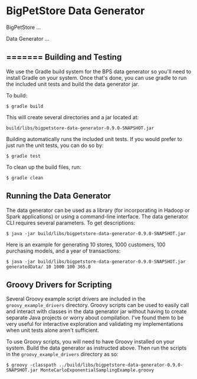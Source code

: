 BigPetStore Data Generator
==========================

BigPetStore ...

Data Generator ...

=======
Building and Testing
--------------------
We use the Gradle build system for the BPS data generator so you'll need
to install Gradle on your system.
Once that's done, you can use gradle to run the included unit tests
and build the data generator jar.

To build:
    
    $ gradle build

This will create several directories and a jar located at:
    
    build/libs/bigpetstore-data-generator-0.9.0-SNAPSHOT.jar

Building automatically runs the included unit tests.  If you would prefer
to just run the unit tests, you can do so by:

    $ gradle test


To clean up the build files, run:

    $ gradle clean


Running the Data Generator
--------------------------
The data generator can be used as a library (for incorporating in
Hadoop or Spark applications) or using a command-line interface.
The data generator CLI requires several parameters.  To get 
descriptions:

    $ java -jar build/libs/bigpetstore-data-generator-0.9.0-SNAPSHOT.jar

Here is an example for generating 10 stores, 1000 customers, 100 purchasing models,
and a year of transactions:

    $ java -jar build/libs/bigpetstore-data-generator-0.9.0-SNAPSHOT.jar generatedData/ 10 1000 100 365.0


Groovy Drivers for Scripting
----------------------------
Several Groovy example script drivers are included in the `groovy_example_drivers` directory.
Groovy scripts can be used to easily call and interact with classes in the data generator
jar without having to create separate Java projects or worry about compilation.  I've found
them to be very useful for interactive exploration and validating my implementations
when unit tests alone aren't sufficient.

To use Groovy scripts, you will need to have Groovy installed on your system.  Build the 
data generator as instructed above.  Then run the scripts in the `groovy_example_drivers`
directory as so:

    $ groovy -classpath ../build/libs/bigpetstore-data-generator-0.9.0-SNAPSHOT.jar MonteCarloExponentialSamplingExample.groovy

